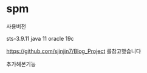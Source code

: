 # spm

사용버전

sts-3.9.11
java 11
oracle 19c 

https://github.com/sjinjin7/Blog_Project 를참고했습니다

추가해본기능


